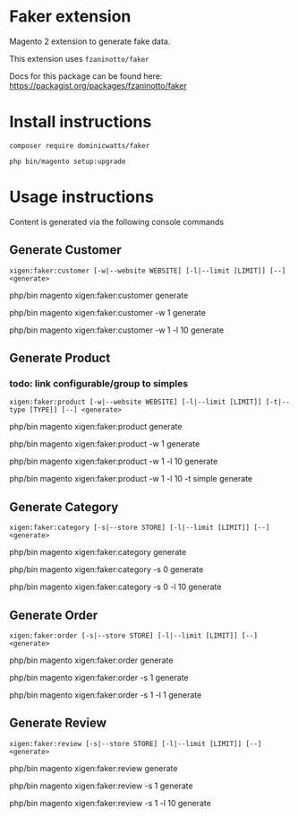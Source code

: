 # Faker extension #

Magento 2 extension to generate fake data.

This extension uses `fzaninotto/faker`

Docs for this package can be found here: https://packagist.org/packages/fzaninotto/faker

# Install instructions #

`composer require dominicwatts/faker`

`php bin/magento setup:upgrade`

# Usage instructions #

Content is generated via the following console commands

## Generate Customer ##

`xigen:faker:customer [-w|--website WEBSITE] [-l|--limit [LIMIT]] [--] <generate>`

php/bin magento xigen:faker:customer generate

php/bin magento xigen:faker:customer -w 1 generate

php/bin magento xigen:faker:customer -w 1 -l 10 generate

## Generate Product ##

### todo: link configurable/group to simples ###

`xigen:faker:product [-w|--website WEBSITE] [-l|--limit [LIMIT]] [-t|--type [TYPE]] [--] <generate>`

php/bin magento xigen:faker:product generate

php/bin magento xigen:faker:product -w 1 generate

php/bin magento xigen:faker:product -w 1 -l 10 generate

php/bin magento xigen:faker:product -w 1 -l 10 -t simple generate

## Generate Category ##

`xigen:faker:category [-s|--store STORE] [-l|--limit [LIMIT]] [--] <generate>`

php/bin magento xigen:faker:category generate

php/bin magento xigen:faker:category -s 0 generate

php/bin magento xigen:faker:category -s 0 -l 10 generate

## Generate Order ##

`xigen:faker:order [-s|--store STORE] [-l|--limit [LIMIT]] [--] <generate>`

php/bin magento xigen:faker:order generate

php/bin magento xigen:faker:order -s 1 generate

php/bin magento xigen:faker:order -s 1 -l 1 generate

## Generate Review ##

`xigen:faker:review [-s|--store STORE] [-l|--limit [LIMIT]] [--] <generate>`

php/bin magento xigen:faker:review generate

php/bin magento xigen:faker:review -s 1 generate

php/bin magento xigen:faker:review -s 1 -l 10 generate

